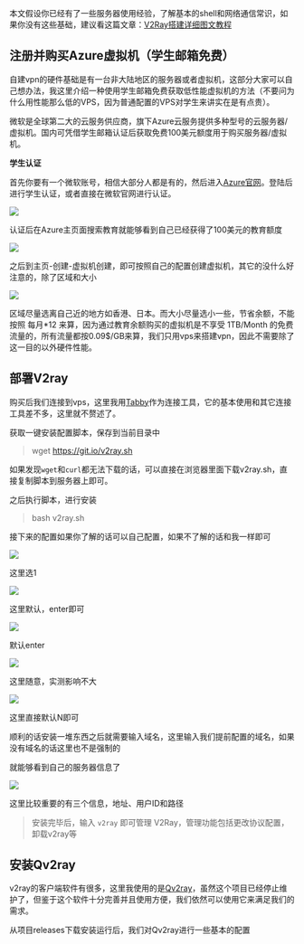 本文假设你已经有了一些服务器使用经验，了解基本的shell和网络通信常识，如果你没有这些基础，建议看这篇文章：[V2Ray搭建详细图文教程](https://github.com/233boy/v2ray/wiki/V2Ray搭建详细图文教程#获取vps信息)

## 注册并购买Azure虚拟机（学生邮箱免费）

自建vpn的硬件基础是有一台非大陆地区的服务器或者虚拟机，这部分大家可以自己想办法，我这里介绍一种使用学生邮箱免费获取低性能虚拟机的方法（不要问为什么用性能那么低的VPS，因为普通配置的VPS对学生来讲实在是有点贵）。

微软是全球第二大的云服务供应商，旗下Azure云服务提供多种型号的云服务器/虚拟机。国内可凭借学生邮箱认证后获取免费100美元额度用于购买服务器/虚拟机。

**学生认证**

首先你要有一个微软账号，相信大部分人都是有的，然后进入[Azure官网](https://portal.azure.com)。登陆后进行学生认证，或者直接在微软官网进行认证。

![](http://pic.netpunk.space/images/2022/06/12/20220612222601.png)

认证后在Azure主页面搜索教育就能够看到自己已经获得了100美元的教育额度

![](http://pic.netpunk.space/images/2022/06/12/20220612222748.png)

之后到主页-创建-虚拟机创建，即可按照自己的配置创建虚拟机，其它的没什么好注意的，除了区域和大小

![](http://pic.netpunk.space/images/2022/06/12/20220612223037.png)

区域尽量选离自己近的地方如香港、日本。而大小尽量选小一些，节省余额，不能按照 每月*12 来算，因为通过教育余额购买的虚拟机是不享受 1TB/Month 的免费流量的，所有流量都按0.09$/GB来算，我们只用vps来搭建vpn，因此不需要除了这一目的以外硬件性能。

## 部署V2ray

购买后我们连接到vps，这里我用[Tabby](https://github.com/Eugeny/tabby)作为连接工具，它的基本使用和其它连接工具差不多，这里就不赘述了。

获取一键安装配置脚本，保存到当前目录中

> wget https://git.io/v2ray.sh

如果发现`wget`和`curl`都无法下载的话，可以直接在浏览器里面下载v2ray.sh，直接复制脚本到服务器上即可。

之后执行脚本，进行安装

> bash v2ray.sh

接下来的配置如果你了解的话可以自己配置，如果不了解的话和我一样即可

![](http://pic.netpunk.space/images/2022/06/13/20220613211246.png)

这里选1

![](http://pic.netpunk.space/images/2022/06/13/20220613211644.png)

这里默认，enter即可

![](http://pic.netpunk.space/images/2022/06/13/20220613212955.png)

默认enter

![](http://pic.netpunk.space/images/2022/06/13/20220613213022.png)

这里随意，实测影响不大

![](http://pic.netpunk.space/images/2022/06/13/T90PDTF5UVGKTB5KX7.png)

这里直接默认N即可

顺利的话安装一堆东西之后就需要输入域名，这里输入我们提前配置的域名，如果没有域名的话这里也不是强制的



就能够看到自己的服务器信息了

![](http://pic.netpunk.space/images/2022/06/13/20220613213816.png)

这里比较重要的有三个信息，地址、用户ID和路径

> 安装完毕后，输入 `v2ray` 即可管理 V2Ray，管理功能包括更改协议配置，卸载v2ray等

## 安装Qv2ray

v2ray的客户端软件有很多，这里我使用的是[Qv2ray](https://github.com/Qv2ray/Qv2ray)，虽然这个项目已经停止维护了，但鉴于这个软件十分完善并且使用方便，我们依然可以使用它来满足我们的需求。

从项目releases下载安装运行后，我们对Qv2ray进行一些基本的配置















